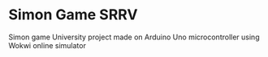 # Simon Game SRRV
 Simon game University project made on Arduino Uno microcontroller using Wokwi online simulator

